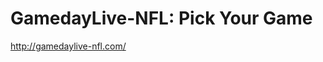 <!--
id: 987632355
link: http://kevinisom.info/post/987632355/gamedaylive-nfl-pick-your-game
slug: gamedaylive-nfl-pick-your-game
date: Sun Aug 22 2010 02:21:10 GMT+1200 (NZST)
raw: {"blog_name":"kevinisom","id":987632355,"post_url":"http://kevinisom.info/post/987632355/gamedaylive-nfl-pick-your-game","slug":"gamedaylive-nfl-pick-your-game","type":"link","date":"2010-08-21 14:21:10 GMT","timestamp":1282400470,"state":"published","format":"html","reblog_key":"nRK6OJ5A","tags":[],"short_url":"http://tmblr.co/Zw68YywtXBZ","highlighted":[],"feed_item":"http://gamedaylive-nfl.com/","from_feed_id":"650234","note_count":0,"title":"GamedayLive-NFL: Pick Your Game","url":"http://gamedaylive-nfl.com/","description":""}
publish: 2010-08-022
tags: 
title: GamedayLive-NFL: Pick Your Game
-->


GamedayLive-NFL: Pick Your Game
===============================

<http://gamedaylive-nfl.com/>

